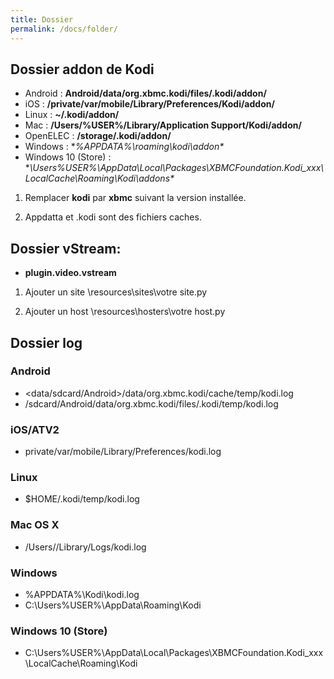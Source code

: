 ```yaml
---
title: Dossier
permalink: /docs/folder/
---
```


## Dossier addon de Kodi

- Android : **Android/data/org.xbmc.kodi/files/.kodi/addon/**
- iOS : **/private/var/mobile/Library/Preferences/Kodi/addon/**
- Linux : **~/.kodi/addon/**
- Mac : **/Users/%USER%/Library/Application Support/Kodi/addon/**
- OpenELEC : **/storage/.kodi/addon/**
- Windows : **%APPDATA%\roaming\kodi\addon\**
- Windows 10 (Store) : **\Users\%USER%\AppData\Local\Packages\XBMCFoundation.Kodi_xxx\LocalCache\Roaming\Kodi\addons\**

1) Remplacer **kodi** par **xbmc** suivant la version installée.

2) Appdatta et .kodi sont des fichiers caches.



## Dossier vStream:

- **plugin.video.vstream**

1) Ajouter un site \resources\sites\votre site.py

2) Ajouter un host \resources\hosters\votre host.py


## Dossier log

### Android
- <data/sdcard/Android>/data/org.xbmc.kodi/cache/temp/kodi.log
- /sdcard/Android/data/org.xbmc.kodi/files/.kodi/temp/kodi.log

### iOS/ATV2
- private/var/mobile/Library/Preferences/kodi.log

### Linux
- $HOME/.kodi/temp/kodi.log

### Mac OS X
- /Users/<username>/Library/Logs/kodi.log

### Windows
- %APPDATA%\Kodi\kodi.log
- C:\Users\%USER%\AppData\Roaming\Kodi

### Windows 10 (Store)
- C:\Users\%USER%\AppData\Local\Packages\XBMCFoundation.Kodi_xxx\LocalCache\Roaming\Kodi
